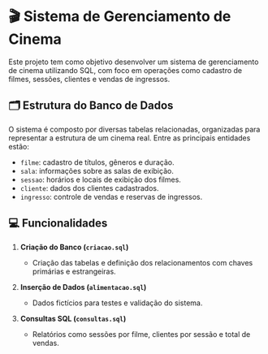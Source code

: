 # 🎬 Sistema de Gerenciamento de Cinema
Este projeto tem como objetivo desenvolver um sistema de gerenciamento de cinema utilizando SQL, com foco em operações como cadastro de filmes, sessões, clientes e vendas de ingressos.

## 🗂️ Estrutura do Banco de Dados
O sistema é composto por diversas tabelas relacionadas, organizadas para representar a estrutura de um cinema real. Entre as principais entidades estão:

- `filme`: cadastro de títulos, gêneros e duração.
- `sala`: informações sobre as salas de exibição.
- `sessao`: horários e locais de exibição dos filmes.
- `cliente`: dados dos clientes cadastrados.
- `ingresso`: controle de vendas e reservas de ingressos.

## 💻 Funcionalidades
1. **Criação do Banco (`criacao.sql`)**
   - Criação das tabelas e definição dos relacionamentos com chaves primárias e estrangeiras.

2. **Inserção de Dados (`alimentacao.sql`)**
   - Dados fictícios para testes e validação do sistema.

3. **Consultas SQL (`consultas.sql`)**
   - Relatórios como sessões por filme, clientes por sessão e total de vendas.

